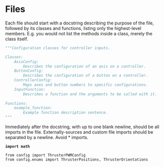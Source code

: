 # Files

Each file should start with a docstring describing the purpose of the file, followed by its classes and functions, listing only the highest-level members. E.g. you would not list the methods inside a class, merely the class itself.

```python
"""Configuration classes for controller inputs.

Classes:
    AxisConfig:
        Describes the configuration of an axis on a controller.
    ButtonConfig:
        Describes the configuration of a button on a controller.
    ControllerConfig:
        Maps axes and button numbers to specific configurations.
    InputFunction:
        Describes a function and the arguments to be called with it.
        
Functions:
    example_function:
        Example function description sentence.
"""
```

Immediately after the docstring, with up to one blank newline, should be all imports in the file. Externally-sources and custom file imports should be separated by a newline. Avoid \* imports.

<pre class="language-python"><code class="lang-python"><strong>import math
</strong>
from config import ThrusterPWMConfig
from config.enums import ThrusterPositions, ThrusterOrientations
</code></pre>

